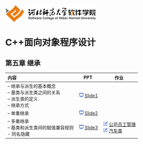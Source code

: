 ![河北师范大学软件学院](../image/logo.png)

# C++面向对象程序设计

## 第五章 继承

|内容|PPT|作业|
|:---|---|---|
|– 继承与派生的基本概念<br/>– 基类与派生类之间的关系<br/>– 派生类的定义<br/>– 继承方式|[<img src="../image/presentation.png" height="15" />Slide1](./ch05-inherit-1.pdf) ||
|– 单重继承|[<img src="../image/presentation.png" height="15" />Slide2](./ch05-inherit-2.pdf) ||
|– 多重继承<br/>– 基类和派生类间的赋值兼容规则<br/>- 同名隐藏|[<img src="../image/presentation.png" height="15" />Slide3](./ch05-inherit-3.pdf) |[<img src="../image/task.png" height="15" />公司员工管理](../materials/task.md#任务公司员工管理)<br/>[<img src="../image/task.png" height="15" />汽车类](../materials/task.md#任务汽车类)|
